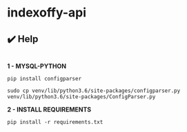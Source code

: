 # indexoffy-api

## ✔️ Help
<br>
<b>1 - MYSQL-PYTHON</b>

```
pip install configparser
```
```
sudo cp venv/lib/python3.6/site-packages/configparser.py venv/lib/python3.6/site-packages/ConfigParser.py
```
<p>
<b>2 - INSTALL REQUIREMENTS</b>

```
pip install -r requirements.txt
```
<p>